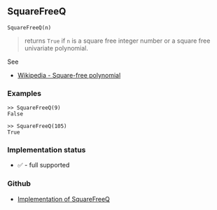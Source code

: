 ## SquareFreeQ

```
SquareFreeQ(n)
```

> returns `True` if `n` is a square free integer number or a square free univariate polynomial.

See
* [Wikipedia - Square-free polynomial](https://en.wikipedia.org/wiki/Square-free_polynomial)


### Examples

```
>> SquareFreeQ(9)
False

>> SquareFreeQ(105)
True
```






### Implementation status

* &#x2705; - full supported

### Github

* [Implementation of SquareFreeQ](https://github.com/axkr/symja_android_library/blob/master/symja_android_library/matheclipse-core/src/main/java/org/matheclipse/core/builtin/NumberTheory.java#L5506) 
